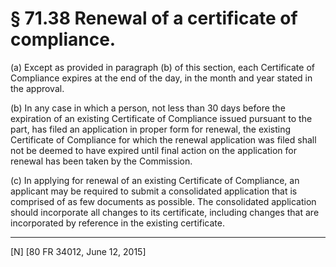 # § 71.38   Renewal of a certificate of compliance.

(a) Except as provided in paragraph (b) of this section, each Certificate of Compliance expires at the end of the day, in the month and year stated in the approval.


(b) In any case in which a person, not less than 30 days before the expiration of an existing Certificate of Compliance issued pursuant to the part, has filed an application in proper form for renewal, the existing Certificate of Compliance for which the renewal application was filed shall not be deemed to have expired until final action on the application for renewal has been taken by the Commission.


(c) In applying for renewal of an existing Certificate of Compliance, an applicant may be required to submit a consolidated application that is comprised of as few documents as possible. The consolidated application should incorporate all changes to its certificate, including changes that are incorporated by reference in the existing certificate.



---

[N] [80 FR 34012, June 12, 2015]




